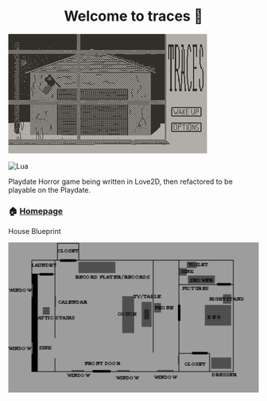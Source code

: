 <h1 align="center">Welcome to traces 👋</h1>

[![Traces](pics/StartScreen.png)](pics/startScreen)

![Lua](https://img.shields.io/badge/lua-%232C2D72.svg?style=for-the-badge&logo=lua&logoColor=white)

Playdate Horror game being written in Love2D, then refactored to be playable on the Playdate.

### 🏠 [Homepage](https://github.com/pk-industries/traces)

House Blueprint

[![Blueprint](pics/blueprint.png)](pics/blueprint)
